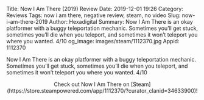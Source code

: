 Title: Now I Am There (2019) Review
Date: 2019-12-01 19:26
Category: Reviews
Tags: now i am there, negative review, steam, no video
Slug: now-i-am-there-2019
Author: Hexadigital
Summary: Now I Am There is an okay platformer with a buggy teleportation mechanic. Sometimes you’ll get stuck, sometimes you’ll die when you teleport, and sometimes it won’t teleport you where you wanted. 4/10
og_image: images/steam/1112370.jpg
Appid: 1112370

Now I Am There is an okay platformer with a buggy teleportation mechanic. Sometimes you’ll get stuck, sometimes you’ll die when you teleport, and sometimes it won’t teleport you where you wanted. 4/10

<center>Check out Now I Am There on [Steam](https://store.steampowered.com/app/1112370/?curator_clanid=34633900)!</center>